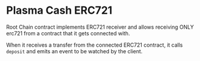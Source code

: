 # Plasma Cash ERC721

Root Chain contract implements ERC721 receiver and allows receiving ONLY erc721 from a contract that it gets connected with. 

When it receives a transfer from the connected ERC721 contract, it calls `deposit` and emits an event to be watched by the client.
